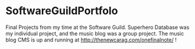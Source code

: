 # SoftwareGuildPortfolo
Final Projects from my time at the Software Guild. Superhero Database was my individual project, and the music blog was a group project.
The music blog CMS is up and running at http://thenewcarag.com/onefinalnote/ !
